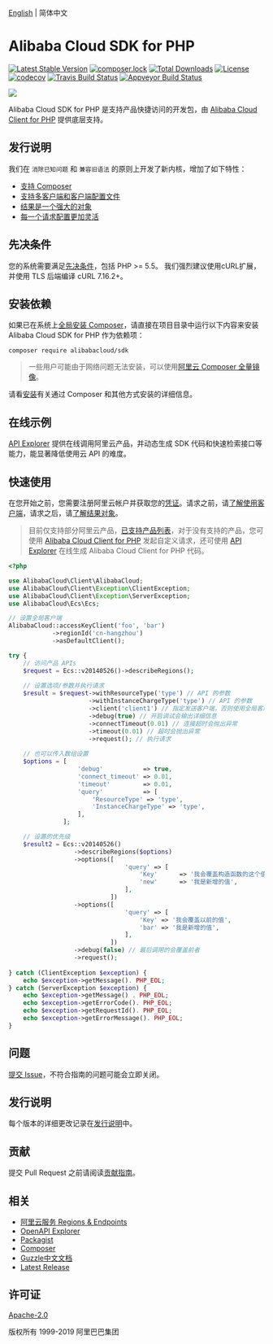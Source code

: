 [English](/README.md) | 简体中文


# Alibaba Cloud SDK for PHP
[![Latest Stable Version](https://poser.pugx.org/alibabacloud/sdk/v/stable)](https://packagist.org/packages/alibabacloud/sdk)
[![composer.lock](https://poser.pugx.org/alibabacloud/sdk/composerlock)](https://packagist.org/packages/alibabacloud/sdk)
[![Total Downloads](https://poser.pugx.org/alibabacloud/sdk/downloads)](https://packagist.org/packages/alibabacloud/sdk)
[![License](https://poser.pugx.org/alibabacloud/sdk/license)](https://packagist.org/packages/alibabacloud/sdk)
[![codecov](https://codecov.io/gh/aliyun/openapi-sdk-php/branch/master/graph/badge.svg)](https://codecov.io/gh/aliyun/openapi-sdk-php)
[![Travis Build Status](https://travis-ci.org/aliyun/openapi-sdk-php.svg?branch=master)](https://travis-ci.org/aliyun/openapi-sdk-php)
[![Appveyor Build Status](https://ci.appveyor.com/api/projects/status/mddt341e3hpju1nw/branch/master?svg=true)](https://ci.appveyor.com/project/aliyun/openapi-sdk-php/branch/master)


![](https://aliyunsdk-pages.alicdn.com/icons/AlibabaCloud.svg)


Alibaba Cloud SDK for PHP 是支持产品快捷访问的开发包，由 [Alibaba Cloud Client for PHP][client] 提供底层支持。


## 发行说明
我们在 `消除已知问题` 和 `兼容旧语法` 的原则上开发了新内核，增加了如下特性：
- [支持 Composer][packagist]
- [支持多客户端和客户端配置文件][clients]
- [结果是一个强大的对象][result]
- [每一个请求配置更加灵活][request]


## 先决条件
您的系统需要满足[先决条件](/docs/zh-CN/0-Prerequisites.md)，包括 PHP >= 5.5。 我们强烈建议使用cURL扩展，并使用 TLS 后端编译 cURL 7.16.2+。


## 安装依赖
如果已在系统上[全局安装 Composer](https://getcomposer.org/doc/00-intro.md#globally)，请直接在项目目录中运行以下内容来安装 Alibaba Cloud SDK for PHP 作为依赖项：
```
composer require alibabacloud/sdk
```
> 一些用户可能由于网络问题无法安装，可以使用[阿里云 Composer 全量镜像](https://developer.aliyun.com/composer)。

请看[安装](/docs/zh-CN/1-Installation.md)有关通过 Composer 和其他方式安装的详细信息。


## 在线示例
[API Explorer](https://api.aliyun.com) 提供在线调用阿里云产品，并动态生成 SDK 代码和快速检索接口等能力，能显著降低使用云 API 的难度。


## 快速使用
在您开始之前，您需要注册阿里云帐户并获取您的[凭证](https://usercenter.console.aliyun.com/#/manage/ak)。请求之前，请[了解使用客户端][clients]，请求之后，请[了解结果对象][result]。

> 目前仅支持部分阿里云产品，[已支持产品列表](/SUPPORTED.md)，对于没有支持的产品，您可使用 [Alibaba Cloud Client for PHP][request] 发起自定义请求，还可使用 [API Explorer](https://api.aliyun.com) 在线生成 Alibaba Cloud Client for PHP 代码。

```php
<?php

use AlibabaCloud\Client\AlibabaCloud;
use AlibabaCloud\Client\Exception\ClientException;
use AlibabaCloud\Client\Exception\ServerException;
use AlibabaCloud\Ecs\Ecs;

// 设置全局客户端
AlibabaCloud::accessKeyClient('foo', 'bar')
            ->regionId('cn-hangzhou')
            ->asDefaultClient();

try {
    // 访问产品 APIs
    $request = Ecs::v20140526()->describeRegions();
    
    // 设置选项/参数并执行请求
    $result = $request->withResourceType('type') // API 的参数
                      ->withInstanceChargeType('type') // API 的参数
                      ->client('client1') // 指定发送客户端，否则使用全局客户端
                      ->debug(true) // 开启调试会输出详细信息
                      ->connectTimeout(0.01) // 连接超时会抛出异常
                      ->timeout(0.01) // 超时会抛出异常
                      ->request(); // 执行请求
    
    // 也可以传入数组设置
    $options = [
                   'debug'           => true,
                   'connect_timeout' => 0.01,
                   'timeout'         => 0.01,
                   'query'           => [
                       'ResourceType' => 'type',
                       'InstanceChargeType' => 'type',
                   ],
               ];

    // 设置的优先级
    $result2 = Ecs::v20140526()
                  ->describeRegions($options)
                  ->options([
                                'query' => [
                                    'Key'      => '我会覆盖构造函数的这个值',
                                    'new'      => '我是新增的值',
                                ],
                            ])
                  ->options([
                                'query' => [
                                    'Key' => '我会覆盖以前的值',
                                    'bar' => '我是新增的值',
                                ],
                            ])
                  ->debug(false) // 最后调用的会覆盖前者
                  ->request();
    
} catch (ClientException $exception) {
    echo $exception->getMessage(). PHP_EOL;
} catch (ServerException $exception) {
    echo $exception->getMessage() . PHP_EOL;
    echo $exception->getErrorCode(). PHP_EOL;
    echo $exception->getRequestId(). PHP_EOL;
    echo $exception->getErrorMessage(). PHP_EOL;
}
```


## 问题
[提交 Issue](https://github.com/aliyun/openapi-sdk-php/issues/new/choose)，不符合指南的问题可能会立即关闭。


## 发行说明
每个版本的详细更改记录在[发行说明](/CHANGELOG.md)中。


## 贡献
提交 Pull Request 之前请阅读[贡献指南](/CONTRIBUTING.md)。


## 相关
* [阿里云服务 Regions & Endpoints][endpoints]
* [OpenAPI Explorer][open-api]
* [Packagist][packagist]
* [Composer][composer]
* [Guzzle中文文档][guzzle-docs]
* [Latest Release][latest-release]


## 许可证
[Apache-2.0](/LICENSE.md)

版权所有 1999-2019 阿里巴巴集团


[open-api]: https://api.aliyun.com
[latest-release]: https://github.com/aliyun/openapi-sdk-php
[guzzle-docs]: https://guzzle-cn.readthedocs.io/zh_CN/latest/request-options.html
[composer]: http://getcomposer.org
[packagist]: https://packagist.org/packages/alibabacloud/sdk
[client]: https://github.com/aliyun/openapi-sdk-php-client/blob/master/README-zh-CN.md
[clients]: https://github.com/aliyun/openapi-sdk-php-client/blob/master/docs/zh-CN/2-Client.md
[request]: https://github.com/aliyun/openapi-sdk-php-client/blob/master/docs/zh-CN/3-Request.md
[result]: https://github.com/aliyun/openapi-sdk-php-client/blob/master/docs/zh-CN/4-Result.md
[ak]: https://usercenter.console.aliyun.com/?spm=5176.doc52740.2.3.QKZk8w#/manage/ak
[home]: https://home.console.aliyun.com/?spm=5176.doc52740.2.4.QKZk8w
[cURL]: http://php.net/manual/en/book.curl.php
[OPCache]: http://php.net/manual/en/book.opcache.php
[xdebug]: http://xdebug.org
[OpenSSL]: http://php.net/manual/en/book.openssl.php
[aliyun]: https://www.aliyun.com
[alibabacloud]: https://www.alibabacloud.com
[endpoints]: https://developer.aliyun.com/endpoints
